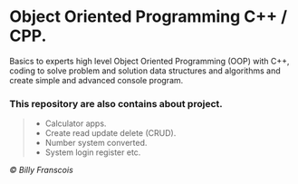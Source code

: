 # Object Oriented Programming C++ / CPP.

Basics to experts high level Object Oriented Programming (OOP) with C++, coding to solve problem and solution data structures and algorithms and create simple and advanced console program.
### This repository are also contains about project.
> * Calculator apps. 
> * Create read update delete (CRUD).
> * Number system converted.
> * System login register etc.

<i> © Billy Franscois </i>